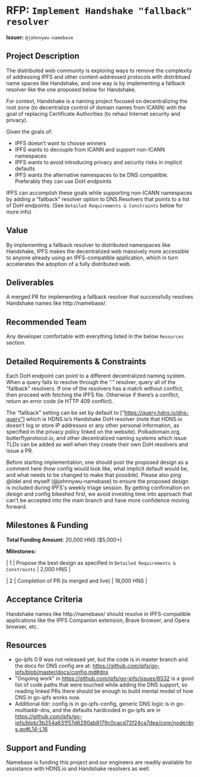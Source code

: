 # RFP: `Implement Handshake "fallback" resolver`

**Issuer:** `@johnnywu-namebase`

## Project Description

The distributed web community is exploring ways to remove the complexity of addressing IPFS and other content-addressed protocols with distribtued name spaces like Handshake, and one way is by implementing a fallback resolver like the one proposed below for Handshake.

For context, Handshake is a naming project focused on decentralizing the root zone (to decentralize control of domain names from ICANN) with the goal of replacing Certificate Authorities (to rehaul Internet security and privacy).

Given the goals of:
- IPFS doesn’t want to choose winners
- IPFS wants to decouple from ICANN and support non-ICANN namespaces
- IPFS wants to avoid introducing privacy and security risks in implicit defaults
- IPFS wants the alternative namespaces to be DNS compatible. Preferably they can use DoH endpoints

IPFS can accomplish these goals while supporting non-ICANN namespaces by adding a “fallback” resolver option to DNS.Resolvers that points to a list of DoH endpoints. (See `Detailed Requirements & Constraints` below for more info)

## Value

By implementing a fallback resolver to distributed namespaces like Handshake, IPFS makes the decentralized web massively more accessible to anyone already using an IPFS-compatible application, which in turn accelerates the adoption of a fully distributed web.

## Deliverables

A merged PR for implementing a fallback resolver that successfully resolves Handshake names like http://namebase/.

## Recommended Team

Any developer comfortable with everything listed in the below `Resources` section.

## Detailed Requirements & Constraints

Each DoH endpoint can point to a different decentralized naming system. When a query fails to resolve through the “.” resolver, query all of the “fallback” resolvers. If one of the resolvers has a match without conflict, then proceed with fetching the IPFS file. Otherwise if there’s a conflict, return an error code (ie HTTP 409 conflict).

The “fallback” setting can be set by default to [“https://query.hdns.io/dns-query”] which is HDNS.io’s Handshake DoH resolver (note that HDNS.io doesn’t log or store IP addresses or any other personal information, as specified in the privacy policy linked on the website). Polkadomain.org, butterflyprotocol.io, and other decentralized naming systems which issue TLDs can be added as well when they create their own DoH resolvers and issue a PR.

Before starting implementation, one should post the proposed design as a comment here (how config would look like, what implicit default would be, and what needs to be changed to make that possible). Please also ping @lidel and myself (@johnnywu-namebase) to ensure the proposed design is included during IPFS's weekly triage session. By getting confirmation on design and config bikeshed first, we avoid investing time into approach that can't be accepted into the main branch and have more confidence moving forward.

## Milestones & Funding

**Total Funding Amount:** 20,000 HNS ($5,000+)

**Milestones:** 

| 1 | Propose the best design as specified in `Detailed Requirements & Constraints` | 2,000 HNS |

| 2 | Completion of PR (is merged and live) | 18,000 HNS |

## Acceptance Criteria

Handshake names like http://namebase/ should resolve in IPFS-compatible applications like the IPFS Companion extension, Brave browser, and Opera browser, etc.

## Resources

- go-ipfs 0.9 was not released yet, but the code is in master branch and the docs for DNS config are at: https://github.com/ipfs/go-ipfs/blob/master/docs/config.md#dns
- "Ongoing work" in https://github.com/ipfs/go-ipfs/issues/6532 is a good list of code paths that were touched while adding the DNS support, so reading linked PRs there should be enough to build mental model of how DNS in go-ipfs works now.
- Additional tldr: config is in go-ipfs-config, generic DNS logic is in go-multiaddr-dns, and the defaults hardcoded in go-ipfs are in
https://github.com/ipfs/go-ipfs/blob/3b254a631f57d6290ab8179c0cacd72f24ca7dea/core/node/dns.go#L14-L16


## Support and Funding

Namebase is funding this project and our engineers are readily available for assistance with HDNS.io and Handshake resolvers as well.
